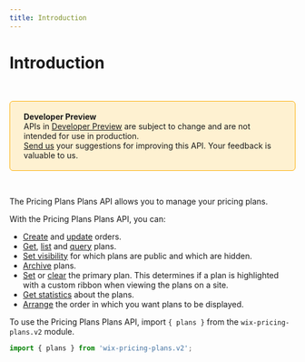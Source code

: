 ```yaml
---
title: Introduction
---
```


# Introduction
&nbsp;

<div style="background-color: #FEF1D1; padding: 18px 24px; border-radius: 6px; border: 1px solid #FDB10C; box-sizing: border-box; display: inline-block">
    <b>Developer Preview</b>
    <br/>
    <span>APIs in <a href="https://www.wix.com/velo/reference/api-overview/developer-preview">Developer Preview</a> are subject to change and are not intended for use in production.<br/><a href="mailto:velo-preview-feedback@wix.com">Send us</a> your suggestions for improving this API. Your feedback is valuable to us.</span>
</div>  

&nbsp;



The Pricing Plans Plans API allows you to manage your pricing plans. 

With the Pricing Plans Plans API, you can:
- [Create](wix-pricing-plans-v2/plans/createplan) and [update](wix-pricing-plans-v2/plans/updateplans) orders.
- [Get](wix-pricing-plans-v2/plans/getplan), [list](wix-pricing-plans-v2/plans/listplans) and [query](wix-pricing-plans-v2/plans/querypublicplans) plans. 
- [Set visibility](wix-pricing-plans-v2/plans/setplanvisibility) for which plans are public and which are hidden.
- [Archive](archivePlan) plans.
- [Set](wix-pricing-plans-v2/plans/makeplanprimary) or [clear](wix-pricing-plans-v2/plans/clearprimary) the primary plan. This determines if a plan is highlighted with a custom ribbon when viewing the plans on a site.
- [Get statistics](wix-pricing-plans-v2/plans/getplanstats) about the plans.
- [Arrange](arrangeplans) the order in which you want plans to be displayed. 


To use the Pricing Plans Plans API, import `{ plans }` from the `wix-pricing-plans.v2` module. 

```javascript
import { plans } from 'wix-pricing-plans.v2';
```

